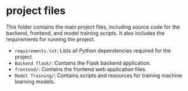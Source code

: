 # project files

This folder contains the main project files, including source code for the backend, frontend, and model training scripts. It also includes the requirements for running the project.

- `requirements.txt`: Lists all Python dependencies required for the project.
- `Backend flask/`: Contains the Flask backend application.
- `frontend/`: Contains the frontend web application files.
- `Model Training/`: Contains scripts and resources for training machine learning models.
